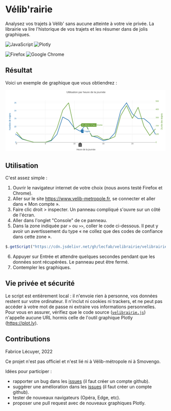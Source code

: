 # Vélib'rairie

Analysez vos trajets à Vélib' sans aucune atteinte à votre vie privée. La librairie va lire l'historique de vos trajets et les résumer dans de jolis graphiques.

![JavaScript](https://img.shields.io/badge/javascript-%23323330.svg?style=flat&logo=javascript&logoColor=%23F7DF1E)
![Plotly](https://img.shields.io/badge/Plotly-%233F4F75.svg?style=flat&logo=plotly&logoColor=white)

![Firefox](https://img.shields.io/badge/Firefox-FF7139?style=flat&logo=Firefox-Browser&logoColor=white)
![Google Chrome](https://img.shields.io/badge/Google%20Chrome-4285F4?style=flat&logo=GoogleChrome&logoColor=white)

## Résultat

Voici un exemple de graphique que vous obtiendrez :

![](trips-per-hour.png)


## Utilisation

C'est assez simple :
1. Ouvrir le navigateur internet de votre choix (nous avons testé Firefox et Chrome).
1. Aller sur le site https://www.velib-metropole.fr, se connecter et aller dans « Mon compte ».
1. Faire clic droit > inspecter. Un panneau compliqué s'ouvre sur un côté de l'écran.
1. Aller dans l'onglet "Console" de ce panneau.
1. Dans la zone indiquée par `>` ou `>>`, coller le code ci-dessous. Il peut y avoir un avertissement du type « ne collez que des codes de confiance dans cette zone ».
```javascript
$.getScript("https://cdn.jsdelivr.net/gh/lecfab/velibrairie/velibrairie.js")
```
6. Appuyer sur Entrée et attendre quelques secondes pendant que les données sont récupérées. Le panneau peut être fermé.
7. Contempler les graphiques.

## Vie privée et sécurité

Le script est entièrement local :
il n'envoie rien à personne,
vos données restent sur votre ordinateur.
Il n'inclut ni cookies ni trackers, et
ne peut pas accéder à votre mot de passe ni extraire vos informations personnelles.
Pour vous en assurer, vérifiez que le code source ([`velibrairie.js`](velibrairie.js)) n'appelle aucune URL hormis celle de l'outil graphique Plotly (https://plot.ly).



## Contributions

Fabrice Lécuyer, 2022

Ce projet n'est pas officiel et n'est lié ni à Vélib-métropole ni à Smovengo.

Idées pour participer :
- rapporter un bug dans les [issues](./issues) (il faut créer un compte github).
- suggérer une amélioration dans les [issues](./issues) (il faut créer un compte github).
- tester de nouveaux navigateurs (Opéra, Edge, etc).
- proposer une pull request avec de nouveaux graphiques Plotly.

